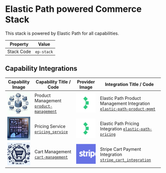 # Elastic Path powered Commerce Stack
This stack is powered by Elastic Path for all capabilities.

| Property | Value |
|----------|------|
| Stack Code | `ep-stack` |

## Capability Integrations

| Capability Image | Capability Title / Code | Provider Image | Integration Title / Code |
|------------------|-------------------------|----------------|--------------------------|
| ![Product Management Capability Square Image](../../capability/product-management/images/product-management_square.png) | Product Management [`product-management`](../../capability/product-management) | ![Elastic Path Provider Square Image](../../provider/elastic-path/images/elastic-path_square.png) | Elastic Path Product Management Integration [`elastic-path-product-mgmt`](../../integration/elastic-path-product-mgmt) |
| ![Pricing Service Capability Square Image](../../capability/pricing_service/images/pricing_service_square.png) | Pricing Service [`pricing_service`](../../capability/pricing_service) | ![Elastic Path Provider Square Image](../../provider/elastic-path/images/elastic-path_square.png) | Elastic Path Pricing Integration [`elastic-path-pricing`](../../integration/elastic-path-pricing) |
| ![Cart Management Capability Square Image](../../capability/cart-management/images/cart-management_square.png) | Cart Management [`cart-management`](../../capability/cart-management) | ![Stripe Provider Square Image](../../provider/stripe/images/stripe_square.png) | Stripe Cart Payment Integration [`stripe_cart_integration`](../../integration/stripe_cart_integration) |
